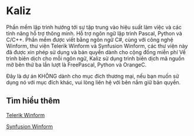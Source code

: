 
# Kaliz

Phần mềm lập trình hướng tới sự tập trung vào hiệu suất 
làm việc và các tính năng hỗ trợ thông minh. Hỗ trợ ngôn ngữ lập trình
 Pascal, Python và C/C++.
 Phần mềm được viết bằng ngôn ngữ C#, cùng với công nghệ Winform, thư viện Telerik Winform và Synfusion Winform, các thư viện này đã được xin phép sử dụng và bản quyền dành cho cộng đồng miễn phí
 Về trình biên dịch cho mỗi ngôn ngữ, Kaliz sử dụng trình biên dịch mã nguồn mở bên thứ ba lần lượt là FreePascal, Python và OrangeC.

 Đây là dự án KHÔNG dành cho mục đích thương mại, nếu bạn muốn sử dụng nó với mục đích khác, vui lòng liên hệ với bên nắm giữ bản quyền.
## Tìm hiểu thêm
[Telerik Winform](https://www.telerik.com/products/winforms.aspx/)

[Synfusion Winform](https://www.syncfusion.com/winforms-ui-controls/)

 

